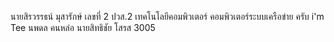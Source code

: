 นายสิรวรรธน์ มุสารักษ์ เลขที่ 2 ปวส.2 เทคโนโลยีคอมพิวเตอร์ คอมพิวเตอร์ระบบเครือข่าย ครับ
i'm Tee
นพดล คนหล่อ
นายสิทธิชัย โสรส 3005
